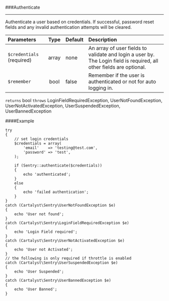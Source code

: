 <a id="authenticate"></a>
###Authenticate

----------

Authenticate a user based on credentials. If successful, password reset fields and any invalid authentication attempts will be cleared.

Parameters                   | Type            | Default       | Description
:--------------------------- | :-------------: | :------------ | :--------------
`$credentials` (required)    | array           | none          | An array of user fields to validate and login a user by. The Login field is required, all other fields are optional.
`$remember`                  | bool            | false         | Remember if the user is authenticated or not for auto logging in.

`returns` bool
`throws`  LoginFieldRequiredException, UserNotFoundException, UserNotActivatedException, UserSuspendedException, UserBannedException

####Example

	try
	{
		// set login credentials
		$credentials = array(
			'email'    => 'testing@test.com',
			'password' => 'test',
		);

		if (Sentry::authenticate($credentials))
		{
			echo 'authenticated';
		}
		else
		{
			echo 'failed authentication';
		}
	}
	catch (Cartalyst\Sentry\UserNotFoundException $e)
	{
		echo 'User not found';
	}
	catch (Cartalyst\Sentry\LoginFieldRequiredException $e)
	{
		echo 'Login Field required';
	}
	catch (Cartalyst\Sentry\UserNotActivatedException $e)
	{
		echo 'User not Activated';
	}
	// the following is only required if throttle is enabled
	catch (Cartalyst\Sentry\UserSuspendedException $e)
	{
		echo 'User Suspended';
	}
	catch (Cartalyst\Sentry\UserBannedException $e)
	{
		echo 'User Banned';
	}
